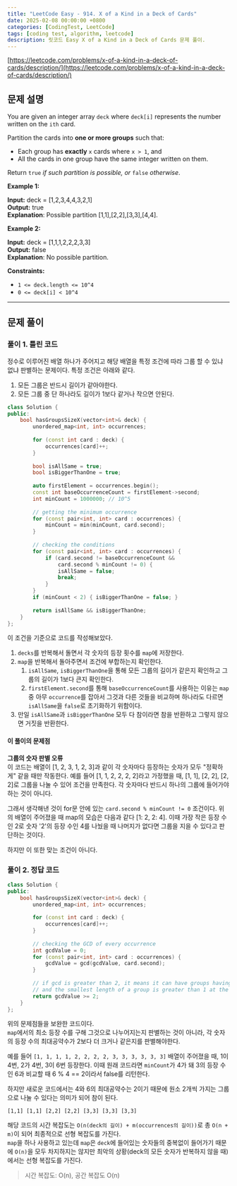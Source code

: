 ```yaml
---
title: "LeetCode Easy - 914. X of a Kind in a Deck of Cards"
date: 2025-02-08 00:00:00 +0800
categories: [CodingTest, LeetCode]
tags: [coding test, algorithm, leetcode] 
description: 릿코드 Easy X of a Kind in a Deck of Cards 문제 풀이.
---
```


[https://leetcode.com/problems/x-of-a-kind-in-a-deck-of-cards/description/](https://leetcode.com/problems/x-of-a-kind-in-a-deck-of-cards/description/)

## 문제 설명

You are given an integer array `deck` where `deck[i]` represents the number written on the `ith` card.

Partition the cards into **one or more groups** such that:

- Each group has **exactly** `x` cards where `x > 1`, and
- All the cards in one group have the same integer written on them.

Return `true` _if such partition is possible, or_ `false` _otherwise_.

**Example 1:**

**Input:** deck = [1,2,3,4,4,3,2,1] <br />
**Output:** true <br />
**Explanation**: Possible partition [1,1],[2,2],[3,3],[4,4]. 

**Example 2:** 

**Input:** deck = [1,1,1,2,2,2,3,3] <br />
**Output:** false <br />
**Explanation**: No possible partition.

**Constraints:**

- `1 <= deck.length <= 10^4`
- `0 <= deck[i] < 10^4`
---

## 문제 풀이
### 풀이 1. 틀린 코드

정수로 이루어진 배열 하나가 주어지고 해당 배열을 특정 조건에 따라 그룹 할 수 있냐 없냐 판별하는 문제이다. 
특정 조건은 아래와 같다.
1. 모든 그룹은 반드시 길이가 같아야한다.
2. 모든 그룹 중 단 하나라도 길이가 1보다 같거나 작으면 안된다.

```cpp
class Solution {
public:
    bool hasGroupsSizeX(vector<int>& deck) {
        unordered_map<int, int> occurrences;
        
        for (const int card : deck) {
            occurrences[card]++;
        }
        
        bool isAllSame = true;
        bool isBiggerThanOne = true;
        
        auto firstElement = occurrences.begin();
        const int baseOccurrenceCount = firstElement->second;
        int minCount = 1000000; // 10^5
        
        // getting the minimum occurrence
        for (const pair<int, int> card : occurrences) {
            minCount = min(minCount, card.second);
        }
        
        // checking the conditions
        for (const pair<int, int> card : occurrences) {
            if (card.second != baseOccurrenceCount &&
                card.second % minCount != 0) {
                isAllSame = false;
                break;
            }
        }
        if (minCount < 2) { isBiggerThanOne = false; }
        
        return isAllSame && isBiggerThanOne;
    }
};
```



이 조건을 기준으로 코드를 작성해보았다.
1. `decks`를 반복해서 돌면서 각 숫자의 등장 횟수를 `map`에 저장한다.
2. `map`을 반복해서 돌아주면서 조건에 부합하는지 확인한다.
	1. `isAllSame`, `isBiggerThanOne`을 통해 모든 그룹의 길이가 같은지 확인하고 그룹의 길이가 1보다 큰지 확인한다.
	2. `firstElement.second`를 통해 `baseOccurrenceCount`를 사용하는 이유는 `map`중 아무 `occurrence`를 잡아서 그것과 다른 것들을 비교하며 하나라도 다르면 `isAllSame`을 `false`로 초기화하기 위함이다.
3. 만일 `isAllSame`과 `isBiggerThanOne` 모두 다 참이라면 참을 반환하고 그렇지 않으면 거짓을 반환한다.

#### 이 풀이의 문제점
**그룹의 숫자 판별 오류** <br />
이 코드는 배열이 [1, 2, 3, 1, 2, 3]과 같이 각 숫자마다 등장하는 숫자가 모두 "정확하게" 같을 때만 작동한다.
예를 들어 [1, 1, 2, 2, 2, 2]라고 가정했을 때, [1, 1], [2, 2], [2, 2]로 그룹을 나눌 수 있어 조건을 만족한다. 각 숫자마다 반드시 하나의 그룹에 들어가야하는 것이 아니다.

그래서 생각해낸 것이 for문 안에 있는 `card.second % minCount != 0` 조건이다. 위의 배열이 주어졌을 때 map의 모습은 다음과 같다 [1: 2, 2: 4]. 이때 가장 작은 등장 수인 2로 숫자 '2'의 등장 수인 4를 나눴을 때 나머지가 없다면 그룹을 지을 수 있다고 판단하는 것이다.

하지만 이 또한 맞는 조건이 아니다.
### 풀이 2. 정답 코드
```cpp
class Solution {
public:
    bool hasGroupsSizeX(vector<int>& deck) {
        unordered_map<int, int> occurrences;
        
        for (const int card : deck) {
            occurrences[card]++;
        }
        
        // checking the GCD of every occurrence
        int gcdValue = 0;
        for (const pair<int, int> card : occurrences) {
            gcdValue = gcd(gcdValue, card.second);
        }
        
        // if gcd is greater than 2, it means it can have groups having same sizes
        // and the smallest length of a group is greater than 1 at the same time
        return gcdValue >= 2;
    }
};
```

위의 문제점들을 보완한 코드이다. <br />
`map`에서의 최소 등장 수를 구해 그것으로 나누어지는지 판별하는 것이 아니라, 각 숫자의 등장 수의 최대공약수가 2보다 더 크거나 같은지를 판별해야한다.

예를 들어 `[1, 1, 1, 1, 2, 2, 2, 2, 3, 3, 3, 3, 3, 3]` 배열이 주어졌을 때, 1이 4번, 2가 4번, 3이 6번 등장한다.
이때 원래 코드라면 `minCount`가 4가 돼 3의 등장 수인 6과 비교할 때 6 % 4 == 2이라서 false를 리턴한다.

하지만 새로운 코드에서는 4와 6의 최대공약수는 2이기 때문에 원소 2개씩 가지는 그룹으로 나눌 수 있다는 의미가 되어 참이 된다. 
```
[1,1] [1,1] [2,2] [2,2] [3,3] [3,3] [3,3]
```

해당 코드의 시간 복잡도는 `O(n(deck의 길이) + m(occurrences의 길이))`로 총 `O(n + m)`이 되어 최종적으로 선형 복잡도를 가진다.<br />
`map`을 하나 사용하고 있는데 `map`은 `deck`에 들어있는 숫자들의 중복없이 들어가기 때문에 `O(n)`을 모두 차지하지는 않지만 최악의 상황(deck의 모든 숫자가 반복하지 않을 때)에서는 선형 복잡도를 가진다.

> 시간 복잡도: O(n), 공간 복잡도 O(n)